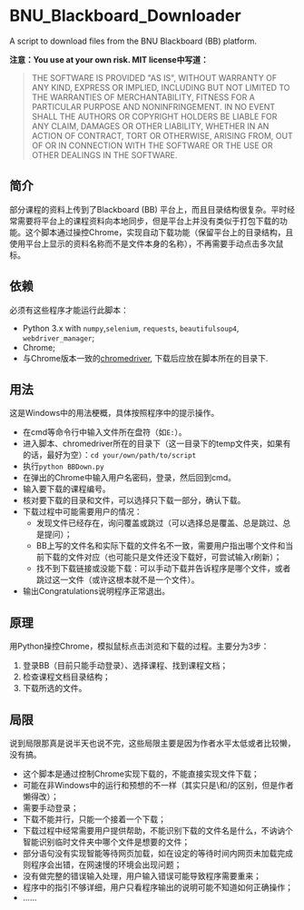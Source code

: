 # BNU_Blackboard_Downloader
 A script to download files from the BNU Blackboard (BB) platform.

**注意：You use at your own risk. MIT license中写道：**

> THE SOFTWARE IS PROVIDED "AS IS", WITHOUT WARRANTY OF ANY KIND, EXPRESS OR IMPLIED, INCLUDING BUT NOT LIMITED TO THE WARRANTIES OF MERCHANTABILITY, FITNESS FOR A PARTICULAR PURPOSE AND NONINFRINGEMENT. IN NO EVENT SHALL THE AUTHORS OR COPYRIGHT HOLDERS BE LIABLE FOR ANY CLAIM, DAMAGES OR OTHER LIABILITY, WHETHER IN AN ACTION OF CONTRACT, TORT OR OTHERWISE, ARISING FROM, OUT OF OR IN CONNECTION WITH THE SOFTWARE OR THE USE OR OTHER DEALINGS IN THE SOFTWARE.

## 简介

部分课程的资料上传到了Blackboard (BB) 平台上，而且目录结构很复杂。平时经常需要将平台上的课程资料向本地同步，但是平台上并没有类似于打包下载的功能。这个脚本通过操控Chrome，实现自动下载功能（保留平台上的目录结构，且使用平台上显示的资料名称而不是文件本身的名称），不再需要手动点击多次鼠标。

## 依赖

必须有这些程序才能运行此脚本：

- Python 3.x with `numpy`,`selenium`, `requests`, `beautifulsoup4`, `webdriver_manager`;
- Chrome;
- 与Chrome版本一致的[chromedriver](http://chromedriver.chromium.org/downloads), 下载后应放在脚本所在的目录下.

## 用法

这是Windows中的用法梗概，具体按照程序中的提示操作。

- 在cmd等命令行中输入文件所在盘符（如`E:`）。
- 进入脚本、chromedriver所在的目录下（这一目录下的temp文件夹，如果有的话，最好为空）：`cd your/own/path/to/script`
- 执行`python BBDown.py`
- 在弹出的Chrome中输入用户名密码，登录，然后回到cmd。
- 输入要下载的课程编号。
- 核对要下载的目录和文件，可以选择只下载一部分，确认下载。
- 下载过程中可能需要用户的情况：
  - 发现文件已经存在，询问覆盖或跳过（可以选择总是覆盖、总是跳过、总是提问）；
  - BB上写的文件名和实际下载的文件名不一致，需要用户指出哪个文件和当前下载的文件对应（也可能只是文件还没下载好，可尝试输入r刷新）；
  - 找不到下载链接或没能下载：可以手动下载并告诉程序是哪个文件，或者跳过这一文件（或许这根本就不是一个文件）。
- 输出Congratulations说明程序正常退出。

## 原理

用Python操控Chrome，模拟鼠标点击浏览和下载的过程。主要分为3步：

1. 登录BB（目前只能手动登录）、选择课程、找到课程文档；
2. 检查课程文档目录结构；
3. 下载所选的文件。

## 局限

说到局限那真是说半天也说不完，这些局限主要是因为作者水平太低或者比较懒，没有搞。

- 这个脚本是通过控制Chrome实现下载的，不能直接实现文件下载；
- 可能在非Windows中的运行和预想的不一样（其实只是\和/的区别，但是作者懒得改）；
- 需要手动登录；
- 下载不能并行，只能一个接着一个下载；
- 下载过程中经常需要用户提供帮助，不能识别下载的文件名是什么，不讷讷个智能识别临时文件夹中哪个文件是想要的文件；
- 部分语句没有实现智能等待网页加载，如在设定的等待时间内网页未加载完成则程序会出错，在网速慢的环境会出现问题；
- 没有做完整的错误输入处理，用户输入错误可能导致程序需要重来；
- 程序中的指引不够详细，用户只看程序输出的说明可能不知道如何正确操作；
- ......
